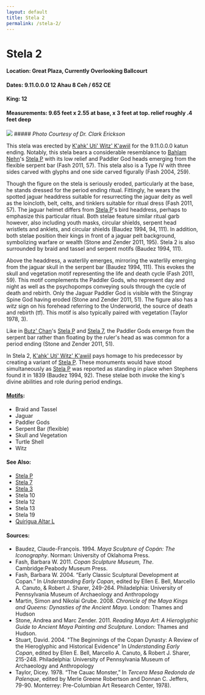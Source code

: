 ```yaml
---
layout: default
title: Stela 2
permalink: /stela-2/
---
```


# Stela 2

#### <strong>Location</strong>: Great Plaza, Currently Overlooking Ballcourt
#### <strong>Dates</strong>: 9.11.0.0.0 12 Ahau 8 Ceh / 652 CE
#### <strong>King</strong>: 12
#### <strong>Measurements</strong>: 9.65 feet x 2.55 at base, x 3 feet at top. relief roughly .4 feet deep

<img src="{{site.baseurl}}/images/stela-2-profile.JPG">
##### <em>Photo Courtesy of Dr. Clark Erickson</em>

This stela was erected by <a href="{{site.baseurl}}/kahk-uti-witz-kawiil">K'ahk' Uti' Witz' K'awiil</a> for the 9.11.0.0.0 katun ending. Notably, this stela bears a considerable resemblance to <a href="{{site.baseurl}}/bahlam-nehn">Bahlam Nehn</a>'s <a href="{{site.baseurl}}/stela-p">Stela P</a> with its low relief and Paddler God heads emerging from the flexible serpent bar (Fash 2011, 57). This stela also is a Type IV with three sides carved with glyphs and one side carved figurally (Fash 2004, 259).

Though the figure on the stela is seriously eroded, particularly at the base, he stands dressed for the period ending ritual. Fittingly, he wears the spotted jaguar headdress suitable for resurrecting the jaguar deity as well as the loincloth, belt, celts, and tinklers suitable for ritual dress (Fash 2011, 57). The jaguar helmet differs from <a href="{{site.baseurl}}/stela-p">Stela P</a>'s bird headdress, perhaps to emphasize this particular ritual. Both stelae feature similar ritual garb however, also including youth masks, circular shields, serpent head wristlets and anklets, and circular shields (Baudez 1994, 94, 111). In addition, both stelae position their kings in front of a jaguar pelt background, symbolizing warfare or wealth (Stone and Zender 2011, 195). Stela 2 is also surrounded by braid and tassel and serpent motifs (Baudez 1994, 111).  

Above the headdress, a waterlily emerges, mirroring the waterlily emerging from the jaguar skull in the serpent bar (Baudez 1994, 111). This evokes the skull and vegetation motif representing the life and death cycle (Fash 2011, 59). This motif complements the Paddler Gods, who represent day and night as well as the psychopomps conveying souls through the cycle of death and rebirth. Only the Jaguar Paddler God is visible with the Stingray Spine God having eroded (Stone and Zender 2011, 51). The figure also has a <em>witz</em> sign on his forehead referring to the Underworld, the source of death and rebirth (tf). This motif is also typically paired with vegetation (Taylor 1978, 3).

Like in <a href="{{site.baseurl}}/butz-chan">Butz' Chan</a>'s <a href="{{site.baseurl}}/stela-p">Stela P</a> and <a href="{{site.baseurl}}/stela-7">Stela 7</a>, the Paddler Gods emerge from the serpent bar rather than floating by the ruler's head as was common for a period ending (Stone and Zender 2011, 51).

In Stela 2, <a href="{{site.baseurl}}/kahk-uti-witz-kawiil">K'ahk' Uti' Witz' K'awiil</a> pays homage to his predecessor by creating a variant of <a href="{{site.baseurl}}/stela-p">Stela P</a>. These monuments would have stood simultaneously as <a href="{{site.baseurl}}/stela-p">Stela P</a> was reported as standing in place when Stephens found it in 1839 (Baudez 1994, 92). These stelae both invoke the king's divine abilities and role during period endings.

#### <strong><a href="{{site.baseurl}}/motif-glossary">Motifs</a></strong>:
<ul>
<li>Braid and Tassel</li>
<li>Jaguar</li>
<li>Paddler Gods</li>
<li>Serpent Bar (flexible)</li>
<li>Skull and Vegetation</li>
<li>Turtle Shell</li>
<li>Witz</li>
</ul>

#### <strong>See Also</strong>:
<ul>
<li><a href="{{site.baseurl}}/stela-p">Stela P</a></li>
<li><a href="{{site.baseurl}}/stela-7">Stela 7</a></li>
<li><a href="{{site.baseurl}}/stela-3">Stela 3</a></li>
<li>Stela 10</li>
<li>Stela 12</li>
<li>Stela 13</li>
<li>Stela 19</li>
<li><a href="{{site.baseurl}}/quirigua-altar-l">Quirigua Altar L</a></li>
</ul>

#### <strong>Sources</strong>:
<ul>
<li>Baudez, Claude-François. 1994. <cite>Maya Sculpture of Copán: The Iconography</cite>. Norman: University of Oklahoma Press.</li>
<li>Fash, Barbara W. 2011. <cite>Copan Sculpture Museum, The</cite>. Cambridge:Peabody Museum Press.</li>
<li>Fash, Barbara W. 2004. “Early Classic Sculptural Development at Copan.” In <cite>Understanding Early Copan</cite>, edited by Ellen E. Bell, Marcello A. Canuto, & Robert J. Sharer, 249-264. Philadelphia: University of Pennsylvania Museum of Archaeology and Anthropology</li>
<li>Martin, Simon and Nikolai Grube. 2008. <cite>Chronicle of the Maya Kings and
    Queens: Dynasties of the Ancient Maya.</cite> London: Thames and Hudson</li>
<li>Stone, Andrea and Marc Zender. 2011. <cite>Reading Maya Art: A Hieroglyphic Guide to Ancient Maya Painting and Sculpture</cite>. London: Thames and Hudson.</li>
<li>Stuart, David. 2004. "The Beginnings of the Copan Dynasty: A Review of the Hieroglyphic and Historical Evidence" In <cite>Understanding Early Copan</cite>, edited by Ellen E. Bell, Marcello A. Canuto, & Robert J. Sharer, 215-248. Philadelphia: University of Pennsylvania Museum of Archaeology and Anthropology</li>
<li>Taylor, Dicey. 1978. “The Cauac Monster,” In <cite>Tercera Mesa Redonda de Palenque</cite>, edited by Merle Greene Robertson and Donnan C. Jeffers, 79-90. Monterrey: Pre-Columbian Art Research Center, 1978).</li>
</ul>
